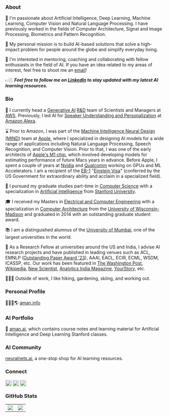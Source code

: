 ### About

🔭 I'm passionate about Artificial Intelligence, Deep Learning, Machine Learning, Computer Vision and Natural Language Processing. I have previously worked in the fields of Computer Architecture, Signal and Image Processing, Biometrics and Pattern Recognition. 

💭 My personal mission is to build AI-based solutions that solve a high-impact problem for people around the globe and simplify everyday living.

👯 I'm interested in mentoring, coaching and collaborating with fellow enthusiasts in the field of AI. If you have an idea related to my areas of interest, feel free to shoot me an [email](mailto:hi@aman.ai)! 

👉🏼 ***Feel free to follow me on [LinkedIn](http://linkedin.aman.ai) to stay updated with my latest AI learning resources.***

### Bio

🧠 I currently head a [Generative AI](https://aws.amazon.com/generative-ai/innovation-center/) [R&D](https://press.aboutamazon.com/2023/6/aws-announces-generative-ai-innovation-center) team of Scientists and Managers at [AWS](https://aws.amazon.com/). Previously, I led AI for [Speaker Understanding and Personalization](https://www.cnet.com/home/smart-home/hidden-alexa-commands-thatll-tailor-your-whole-echo-experience/) at [Amazon Alexa](https://www.amazon.science/tag/alexa).

⌛️ Prior to Amazon, I was part of the [Machine Intelligence Neural Design (MIND)](https://www.apple.com/careers/us/machine-learning-and-ai.html) team at [Apple](https://www.apple.com/), where I specialized in designing AI models for a wide range of applications including Natural Language Processing, Speech Recognition, and Computer Vision. Prior to that, I was one of the early architects of [Apple's M1 chip](https://www.apple.com/newsroom/2020/11/apple-unleashes-m1/), which involved developing models for estimating performance of future Macs years in advance. Before Apple, I spent a couple of years at [Nvidia](https://www.nvidia.com) and [Qualcomm](https://www.qualcomm.com) working on GPUs and ML Accelerators. I am a recipient of the [EB-1](https://www.uscis.gov/working-in-the-united-states/permanent-workers/employment-based-immigration-first-preference-eb-1) "[Einstein Visa](https://economictimes.indiatimes.com/nri/migrate/do-you-qualify-for-an-einstein-green-card/articleshow/82768200.cms)" (conferred by the US Government for extraordinary ability and acclaim in a specialized field).

🌱 I pursued my graduate studies part-time in [Computer Science](https://cs.stanford.edu/) with a specialization in [Artificial Intelligence](http://ai.stanford.edu/) from [Stanford University](https://www.stanford.edu/). 

🎓 I received my Masters in [Electrical and Computer Engineering](http://www.ece.wisc.edu/) with a specialization in [Computer Architecture](http://rsrch.cs.wisc.edu/arch/uwarch/?q=node/69) from the [University of Wisconsin-Madison](https://www.wisc.edu/) and graduated in 2014 with an outstanding graduate student award.

📚 I am a distinguished alumnus of the [University of Mumbai](https://www.mu.ac.in/), one of the largest universities in the world.

📝 As a Research Fellow at universities around the US and India, I advise AI research projects and have published in leading venues such as ACL, EMNLP ([Outstanding Paper Award '23](https://www.linkedin.com/feed/update/urn:li:activity:7139818581160071168/)), AAAI, EACL, ECIR, ECML, WSDM, ICASSP, etc. Our work has been featured in [The Washington Post](https://www.washingtonpost.com/opinions/2023/12/27/artificial-intelligence-hallucinations/), [Wikipedia](https://aman.info/research/Wikipedia_HallucinationPage_Citation.jpeg), [New Scientist](https://www.newscientist.com/article/2434100-would-an-ai-judge-be-able-to-efficiently-dispense-justice/), [Analytics India Magazine](https://analyticsindiamag.com/meet-the-ai-expert-building-indic-llms-with-iits/), [YourStory](https://yourstory.com/2024/01/indic-llms-healthcare-aman-chadha-iits), etc.

🏃🏻‍♂️ Outside of work, I like hiking, gardening, skiing, and working out.

### Personal Profile

🧑🏻‍💻🌎 [aman.info](https://www.aman.info)

### AI Portfolio

💼 [aman.ai](https://www.aman.ai), which contains course notes and learning material for Artificial Intelligence and Deep Learning Stanford classes.

### AI Community

 [neuralnets.ai](https://www.neuralnets.ai), a one-stop shop for AI learning resources.

### Connect

<a href="https://linkedin.amanchadha.com/">
  <img align="left" alt="Aman Chadha's LinkedIn" width="20px" height="20px" src="https://cdn.icon-icons.com/icons2/1753/PNG/512/iconfinder-social-media-applications-14linkedin-4102586_113786.png" />
</a>
<a href="https://citations.amanchadha.com/">
  <img align="left" alt="Aman Chadha's Google Scholar" width="20px" height="20px" src="https://cdn.icon-icons.com/icons2/2108/PNG/512/google_scholar_icon_130918.png" />
</a>
<a href="https://twitter.amanchadha.com/">
  <img align="left" alt="Aman Chadha's Twitter" width="20px" height="20px" src="https://cdn.icon-icons.com/icons2/1753/PNG/512/iconfinder-social-media-applications-6twitter-4102580_113802.png" />
</a>
<br/>

### GitHub Stats

<table class="center" style="width:100%;">
  <tr>
    <td align="center">
  <img align="center" src="https://github-readme-stats.vercel.app/api?username=amanchadha&count_private=true&show_icons=true&theme=onedark&hide_border=true" />
    </td>
    <td align="center">
  <img align="center" src="https://github-readme-stats.vercel.app/api/top-langs/?username=amanchadha&langs_count=10&layout=compact&theme=onedark&hide_border=true" />
</td>
  </tr>
</table>
